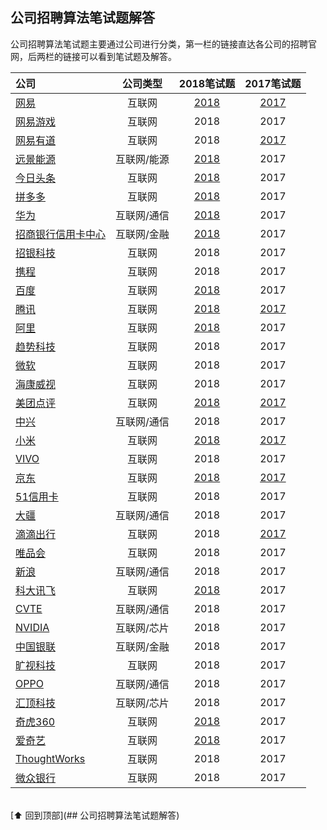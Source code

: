 
## 公司招聘算法笔试题解答

公司招聘算法笔试题主要通过公司进行分类，第一栏的链接直达各公司的招聘官网，后两栏的链接可以看到笔试题及解答。

|公司|公司类型|2018笔试题|2017笔试题|
|:---|:----:|:----:|:---:|
|[网易](http://campus.163.com/#/home)                                                                                      |互联网      |[2018](https://github.com/LyricYang/Internet-Recruiting-Algorithm-Problems/blob/master/InternetRecruitingAlgorithmProblems/NETEASE/Problem%20Description%202018.md)|[2017](https://github.com/LyricYang/Internet-Recruiting-Algorithm-Problems/blob/master/InternetRecruitingAlgorithmProblems/NETEASE/Problem%20Description%202017.md)|
|[网易游戏](http://game.campus.163.com/index.html)                                                                         |互联网      | 2018|2017|
|[网易有道](http://job.youdao.com/)                                                                                        |互联网      | 2018|[2017](https://github.com/LyricYang/Internet-Recruiting-Algorithm-Problems/blob/master/InternetRecruitingAlgorithmProblems/YOUDAO/Problem%20Description%202017.md)|
|[远景能源](https://recruit.envisioncn.com/)                                                                               |互联网/能源 |[2018](https://github.com/LyricYang/Internet-Recruiting-Algorithm-Problems/blob/master/InternetRecruitingAlgorithmProblems/ENVISION/Problem%20Description%202018.md)|2017|
|[今日头条](https://job.bytedance.com/campus)                                                                              |互联网      |[2018](https://github.com/LyricYang/Internet-Recruiting-Algorithm-Problems/blob/master/InternetRecruitingAlgorithmProblems/TOUTIAO/Problem%20Description%202018.md)|2017|
|[拼多多](http://www.pinduoduo.com/campus.html)                                                                            |互联网      |[2018](https://github.com/LyricYang/Internet-Recruiting-Algorithm-Problems/blob/master/InternetRecruitingAlgorithmProblems/PINDUODUO/Problem%20Description%202018.md)|2017|
|[华为](http://career.huawei.com/reccampportal/campus4_index.html#campus4/pages/home/freshGraduate.html?type=2&faqtype=1)  |互联网/通信 |[2018](https://github.com/LyricYang/Internet-Recruiting-Algorithm-Problems/blob/master/InternetRecruitingAlgorithmProblems/HUAWEI/Problem%20Description%202018.md)|2017|
|[招商银行信用卡中心](http://cmbcc.zhiye.com/campus)                                                                       |互联网/金融 |[2018](https://github.com/LyricYang/Internet-Recruiting-Algorithm-Problems/blob/master/InternetRecruitingAlgorithmProblems/MERCHANTSBANK/Problem%20Description%202018.md)|2017|
|[招银科技](https://cmbnt.cmbchina.com/bulletin/cmbnt2018/index.html)                                                      |互联网      |2018|2017|
|[携程](http://campus.ctrip.com/)                                                                                          |互联网      |2018|2017|
|[百度](https://talent.baidu.com/external/baidu/campus.html#/campus)                                                       |互联网      |[2018](https://github.com/LyricYang/Internet-Recruiting-Algorithm-Problems/blob/master/InternetRecruitingAlgorithmProblems/Baidu/Problem%20Description%202018.md)|2017|
|[腾讯](https://join.qq.com/index.php)                                                                                     |互联网      |[2018](https://github.com/LyricYang/Internet-Recruiting-Algorithm-Problems/blob/master/InternetRecruitingAlgorithmProblems/TENCENT/Problem%20Description%202018.md)|[2017](https://github.com/LyricYang/Internet-Recruiting-Algorithm-Problems/blob/master/InternetRecruitingAlgorithmProblems/TENCENT/Problem%20Description%202017.md)|
|[阿里](https://campus.alibaba.com/index.htm)                                                                              |互联网      |[2018](https://github.com/LyricYang/Internet-Recruiting-Algorithm-Problems/blob/master/InternetRecruitingAlgorithmProblems/ALiBaba/Problem%20Description%202018.md)|2017|
|[趋势科技](http://campus.51job.com/trendmicro2018/job.html)                                                               |互联网      |2018|2017|
|[微软](http://www.joinms.com/cn_c/index.html)                                                                             |互联网      |2018|2017|
|[海康威视](http://campus.hikvision.com/home)                                                                              |互联网      |2018|2017|
|[美团点评](https://campus.meituan.com/#/)                                                                                 |互联网      |[2018](https://github.com/LyricYang/Internet-Recruiting-Algorithm-Problems/blob/master/InternetRecruitingAlgorithmProblems/MEITUAN/Problem%20Description%202018.md)|[2017](https://github.com/LyricYang/Internet-Recruiting-Algorithm-Problems/blob/master/InternetRecruitingAlgorithmProblems/MEITUAN/Problem%20Description%202017.md)|
|[中兴](http://job.zte.com.cn/)                                                                                            |互联网/通信 |2018|2017|
|[小米](http://hr.xiaomi.com/campus/process)                                                                               |互联网      |[2018](https://github.com/LyricYang/Internet-Recruiting-Algorithm-Problems/blob/master/InternetRecruitingAlgorithmProblems/MI/Problem%20Description%202018.md)|[2017](https://github.com/LyricYang/Internet-Recruiting-Algorithm-Problems/blob/master/InternetRecruitingAlgorithmProblems/MI/Problem%20Description%202017.md)|
|[VIVO](http://hr.vivo.com/wt/vivo/web/index/CompvivoPagerecruit_School)                                                   |互联网      |2018|2017|
|[京东](http://campus.jd.com/home)                                                                                         |互联网      |[2018](https://github.com/LyricYang/Internet-Recruiting-Algorithm-Problems/blob/master/InternetRecruitingAlgorithmProblems/JD/Problem%20Description%202018.md)|[2017](https://github.com/LyricYang/Internet-Recruiting-Algorithm-Problems/blob/master/InternetRecruitingAlgorithmProblems/JD/Problem%20Description%202017.md)|
|[51信用卡](http://job.u51.com/Campus/)                                                                                    |互联网      |2018|2017|
|[大疆](https://we.dji.com/zh-CN/)                                                                                         |互联网/通信 |2018|2017|
|[滴滴出行](http://campus.didichuxing.com/campus)                                                                          |互联网      |2018|[2017](https://github.com/LyricYang/Internet-Recruiting-Algorithm-Problems/blob/master/InternetRecruitingAlgorithmProblems/DIDI/Problem%20Description%202017.md)|
|[唯品会](http://campus.vip.com/)                                                                                          |互联网      |2018|2017|
|[新浪](http://career.sina.com.cn/welcome.html)                                                                            |互联网/通信 |2018|2017|
|[科大讯飞](https://iflytek.cheng95.com/other/campus)                                                                      |互联网      |[2018](https://github.com/LyricYang/Internet-Recruiting-Algorithm-Problems/blob/master/InternetRecruitingAlgorithmProblems/IFLYTEK/Problem%20Description%202018.md)|2017|
|[CVTE](http://campus.cvte.com/)                                                                                           |互联网/通信 |2018|2017|
|[NVIDIA](http://campus.51job.com/nvidia/)                                                                                 |互联网/芯片 |2018|2017|
|[中国银联](https://billcloud.unionpay.com/wxweb/UPJob/index)                                                              |互联网/金融 |2018|2017|
|[旷视科技](https://www.megvii.com/campus/)                                                                                |互联网      |2018|2017|
|[OPPO](http://oppotqp.zhaopin.com/index.html)                                                                             |互联网/通信 |2018|2017|
|[汇顶科技](http://www.goodix.com/campus/)                                                                                 |互联网/芯片 |2018|2017|
|[奇虎360](http://hr.360.cn/)                                                                                              |互联网      |[2018](https://github.com/LyricYang/Internet-Recruiting-Algorithm-Problems/blob/master/InternetRecruitingAlgorithmProblems/360/Problem%20Description%202018.md)|2017|
|[爱奇艺](http://zhaopin.iqiyi.com/)                                                                                       |互联网      |[2018](https://github.com/LyricYang/Internet-Recruiting-Algorithm-Problems/blob/master/InternetRecruitingAlgorithmProblems/QIY/Problem%20Description%202018.md)|2017|
|[ThoughtWorks](https://join.thoughtworks.cn)                                                                              |互联网      |2018|2017|
|[微众银行](https://webank.cheng95.com/positions/campus_recruitment?channel=1&project_id=2)                                |互联网      |2018|2017|

<br>[⬆ 回到顶部](## 公司招聘算法笔试题解答)